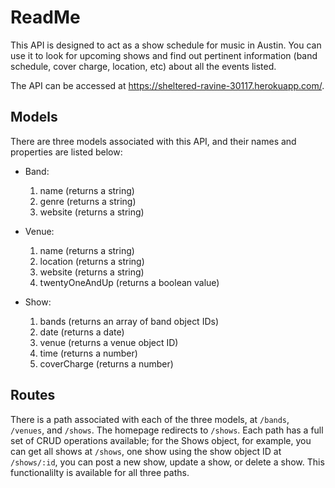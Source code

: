 # ReadMe

This API is designed to act as a show schedule for music in Austin. You can use it to look for upcoming shows and find out pertinent information (band schedule, cover charge, location, etc) about all the events listed.

The API can be accessed at https://sheltered-ravine-30117.herokuapp.com/.


## Models

There are three models associated with this API, and their names and properties are listed below:

- Band:
    1. name (returns a string)
    2. genre (returns a string)
    3. website (returns a string)

- Venue:
    1. name (returns a string)
    2. location (returns a string)
    3. website (returns a string)
    4. twentyOneAndUp (returns a boolean value)

- Show:
    1. bands (returns an array of band object IDs)
    2. date (returns a date)
    3. venue (returns a venue object ID)
    4. time (returns a number)
    5. coverCharge (returns a number)

## Routes

There is a path associated with each of the three models, at ```/bands```, ```/venues```, and ```/shows```. The homepage redirects to ```/shows```. Each path has a full set of CRUD operations available; for the Shows object, for example, you can get all shows at ```/shows```, one show using the show object ID at ```/shows/:id```, you can post a new show, update a show, or delete a show. This functionalilty is available for all three paths.

